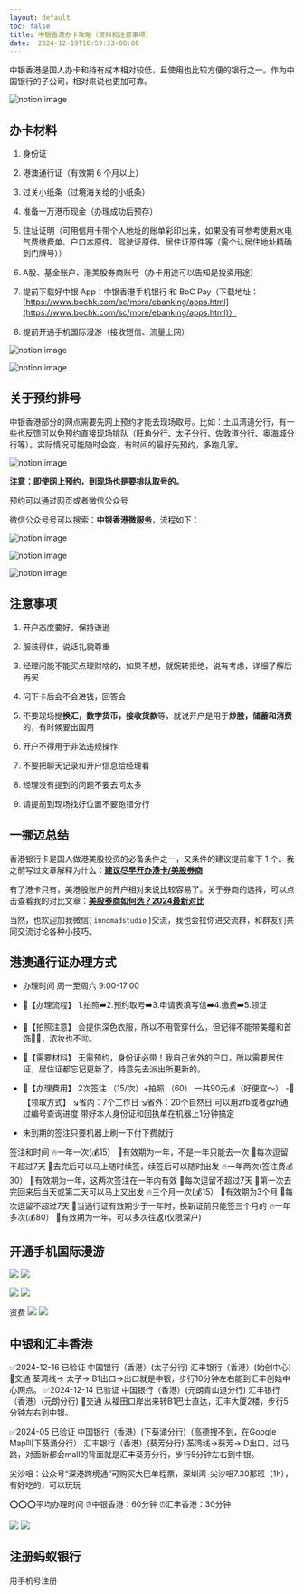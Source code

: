 ```yaml
---
layout: default
toc: false
title: 中银香港办卡攻略（资料和注意事项）
date:  2024-12-19T10:59:33+08:00
---
```


中银香港是国人办卡和持有成本相对较低，且使用也比较方便的银行之一。作为中国银行的子公司，相对来说也更加可靠。
<!--more-->

![notion image](https://www.notion.so/image/https%3A%2F%2Fprod-files-secure.s3.us-west-2.amazonaws.com%2Fbea5b9fd-0da4-435d-a5cf-964be4099e22%2F7bde6aeb-9666-4122-8c6e-e3d5a4760990%2FUntitled.png?table=block&id=0334706a-cf8f-44c6-b1d1-a293f530a2d6&t=0334706a-cf8f-44c6-b1d1-a293f530a2d6&width=2504&cache=v2)

## [](https://innomad.io/open-boc-hk#3069398d792d4c8793816c84390863ae "办卡材料")办卡材料

1.  身份证

2.  港澳通行证（有效期 6 个月以上）

3.  过关小纸条（过境海关给的小纸条）

4.  准备一万港币现金（办理成功后预存）

5.  住址证明（可用信用卡带个人地址的账单彩印出来，如果没有可参考使用水电气费缴费单、户口本原件、驾驶证原件、居住证原件等（需个认居住地址精确到门牌号））

6.  A股、基金账户、港美股券商账号（办卡用途可以告知是投资用途）

7.  提前下载好中银 App：中银香港手机银行 和 BoC Pay（下载地址：[https://www.bochk.com/sc/more/ebanking/apps.html](https://www.bochk.com/sc/more/ebanking/apps.html)）

8.  提前开通手机国际漫游（接收短信、流量上网）

![notion image](https://www.notion.so/image/https%3A%2F%2Fprod-files-secure.s3.us-west-2.amazonaws.com%2Fbea5b9fd-0da4-435d-a5cf-964be4099e22%2F13890ac0-f5b1-4052-b911-49bf3f5856de%2FUntitled.png?table=block&id=a3ff1d0c-6ad8-406b-b154-eec6951fc472&t=a3ff1d0c-6ad8-406b-b154-eec6951fc472&width=1458&cache=v2)

![notion image](https://www.notion.so/image/https%3A%2F%2Fprod-files-secure.s3.us-west-2.amazonaws.com%2Fbea5b9fd-0da4-435d-a5cf-964be4099e22%2F080df271-1fae-491a-92d1-0518039c4ee7%2FUntitled.png?table=block&id=6a8b3ce6-e02c-4e51-8f69-8b2724856ff3&t=6a8b3ce6-e02c-4e51-8f69-8b2724856ff3&width=1446&cache=v2)

## [](https://innomad.io/open-boc-hk#713010288a5548738daadd1007216181 "关于预约排号")关于预约排号

中银香港部分的网点需要先网上预约才能去现场取号。比如：土瓜湾道分行，有一些也反馈可以免预约直接现场排队（旺角分行、太子分行、佐敦道分行、奥海城分行等）。实际情况可能随时会变，有时间的最好先预约，多跑几家。

![notion image](https://www.notion.so/image/https%3A%2F%2Fprod-files-secure.s3.us-west-2.amazonaws.com%2Fbea5b9fd-0da4-435d-a5cf-964be4099e22%2F87d55b5a-1fb0-4a55-9ca1-34389efaeb50%2FUntitled.png?table=block&id=29f3ea36-8d8a-4660-8375-27a0945559c2&t=29f3ea36-8d8a-4660-8375-27a0945559c2&width=1209&cache=v2)

**注意：即使网上预约，到现场也是要排队取号的。**

预约可以通过网页或者微信公众号

微信公众号号可以搜索：**中银香港微服务**，流程如下：

![notion image](https://www.notion.so/image/https%3A%2F%2Fprod-files-secure.s3.us-west-2.amazonaws.com%2Fbea5b9fd-0da4-435d-a5cf-964be4099e22%2F5ae3fbe8-b077-449f-8c31-6b9b53ef93e9%2FUntitled.png?table=block&id=55a64a21-bdca-40ef-9c98-8ccab51af326&t=55a64a21-bdca-40ef-9c98-8ccab51af326&width=1618&cache=v2)

![notion image](https://www.notion.so/image/https%3A%2F%2Fprod-files-secure.s3.us-west-2.amazonaws.com%2Fbea5b9fd-0da4-435d-a5cf-964be4099e22%2Fd80c83d9-3321-472a-b97d-dec9ca053609%2FUntitled.png?table=block&id=1d1ace6c-4b32-48d2-bfb8-a6af1c2ad8d6&t=1d1ace6c-4b32-48d2-bfb8-a6af1c2ad8d6&width=800&cache=v2)

![notion image](https://www.notion.so/image/https%3A%2F%2Fprod-files-secure.s3.us-west-2.amazonaws.com%2Fbea5b9fd-0da4-435d-a5cf-964be4099e22%2F37ab60fb-f541-4e05-867f-3db2314ab5d4%2FUntitled.png?table=block&id=356b193a-3c2b-4b6c-a350-b8518e63d291&t=356b193a-3c2b-4b6c-a350-b8518e63d291&width=1598&cache=v2)

## [](https://innomad.io/open-boc-hk#c16b29813f8c4e37aa5628f6edffa83e "注意事项")注意事项

1.  开户态度要好，保持谦逊

2.  服装得体，说话礼貌尊重

3.  经理问能不能买点理财啥的，如果不想，就婉转拒绝，说有考虑，详细了解后再买

4.  问下卡后会不会进钱，回答会

5.  不要现场提**换汇，数字货币，接收货款**等，就说开户是用于**炒股，储蓄和消费**的，有时候要出国用

6.  开户不得用于非法违规操作

7.  不要把聊天记录和开户信息给经理看

8.  经理没有提到的问题不要去问太多

9.  请提前到现场找好位置不要跑错分行

## [](https://innomad.io/open-boc-hk#05bd3d420f00408db6e70c4a6053f8f7 "一挪迈总结")一挪迈总结

香港银行卡是国人做港美股投资的必备条件之一，又条件的建议提前拿下 1 个。我之前写过文章解释为什么：[**建议尽早开办港卡/美股券商**](https://innomad.io/open-hk-bank-account-and-brokerage-accounnt-early)

有了港卡只有，美港股账户的开户相对来说比较容易了。关于券商的选择，可以点击查看我的对比文章：[**美股券商如何选？2024最新对比**](https://innomad.io/choose-us-stock-brokers)

当然，也欢迎加我微信( `innomadstudio` )交流，我也会拉你进交流群，和群友们共同交流讨论各种小技巧。

## 港澳通行证办理方式
- 办理时间  周一至周六 9:00-17:00
- 🔹【办理流程】
1.拍照➡️2.预约取号➡️3.申请表填写信➡️4.缴费➡️5.领证

- 🔸【拍照注意】
会提供深色衣服，所以不用管穿什么，但记得不能带美瞳和首饰🤦‍♀️，浓妆也不🉑️。

- 🔹【需要材料】
无需预约，身份证必带！我自己省外的户口，所以需要居住证，居住证都忘记更新了，特意先去派出所更新的。
- 🔸【办理费用】
2次签注 （15/次）+拍照 （60）
一共90元💰（好便宜～）
-🔹【领取方式】
↘️省内：7个工作日
↘️省外：20个自然日
可以用zfb或者gzh通过编号查询进度
带好本人身份证和回执单在机器上1分钟搞定
- 未到期的签注只要机器上刷一下付下费就行 

签注和时间
🔥一年一次(💰15）
🔸有效期为一年，不是一年只能去一次
🔸每次逗留不超过7天
🔸去完后可以马上随时续签，续签后可以随时出发
🔥一年两次(签注费💰30）
🔸有效期为一年，这两次签注在一年内有效
🔸每次逗留不超过7天
🔸第一次去完回来后当天或第二天可以马上又出发
🔥三个月一次(💰15）
🔸有效期为3个月
🔸每次逗留不超过7天
🔸当通行证有效期少于一年时，换新证前只能签三个月的
🔥一年多次(💰80）
🔸有效期为一年，可以多次往返(仅限深户)

## 开通手机国际漫游

![](images/2024-12-19-13-39-14.png)
![](../images/2024-12-19-13-39-14.png)

![](../images/2024-12-19-13-39-31.png)
![](images/2024-12-19-13-39-31.png)

资费
![](images/2024-12-19-13-39-59.png)
![](../images/2024-12-19-13-39-59.png)

## 中银和汇丰香港

✅2024-12-16 已验证
 中国银行（香港）(太子分行)
 汇丰银行（香港）(始创中心)
🚌交通
荃湾线→ 太子→ B1出口→出口就是中银，步行10分钟左右能到汇丰创始中心网点。
✅2024-12-14 已验证
中国银行（香港）(元朗青山道分行)
汇丰银行（香港）(元朗分行)
🚌交通
从福田口岸出来转B1巴士直达，汇丰大厦2楼，步行5分钟左右到中银。
	
✅2024-05 已验证
 中国银行（香港）(下葵涌分行)（高德搜不到，在Google Map叫下葵涌分行）
 汇丰银行（香港）(葵芳分行)
荃湾线→葵芳→ D出口，过马路，对面新都会mall的背面就是汇丰葵芳分行，步行5分钟左右到中银。
	
尖沙咀：公众号“深港跨境通”可购买大巴单程票，深圳湾-尖沙咀7.30那班（1h），有好吃的，可以玩玩

⭕️⭕️⭕️平均办理时间
⏰中银香港：60分钟
⏰汇丰香港：30分钟


![](images/2024-12-19-14-33-05.png)
![](../images/2024-12-19-14-33-05.png)

## 注册蚂蚁银行
用手机号注册
